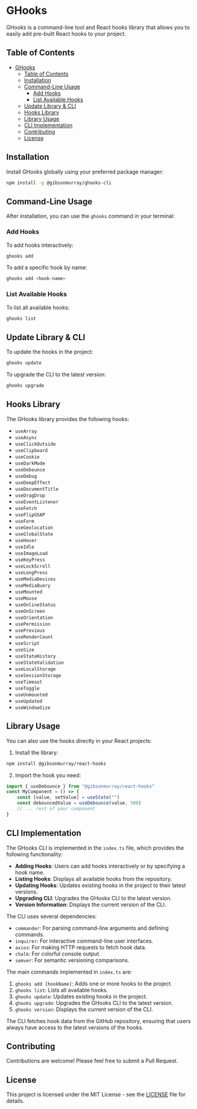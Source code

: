 # GHooks

GHooks is a command-line tool and React hooks library that allows you to easily add pre-built React hooks to your project.

## Table of Contents

- [GHooks](#ghooks)
  - [Table of Contents](#table-of-contents)
  - [Installation](#installation)
  - [Command-Line Usage](#command-line-usage)
    - [Add Hooks](#add-hooks)
    - [List Available Hooks](#list-available-hooks)
  - [Update Library \& CLI](#update-library--cli)
  - [Hooks Library](#hooks-library)
  - [Library Usage](#library-usage)
  - [CLI Implementation](#cli-implementation)
  - [Contributing](#contributing)
  - [License](#license)

## Installation

Install GHooks globally using your preferred package manager:

```bash
npm install -g @gibsonmurray/ghooks-cli
```

## Command-Line Usage

After installation, you can use the `ghooks` command in your terminal:

### Add Hooks

To add hooks interactively:

```bash
ghooks add
```

To add a specific hook by name:

```bash
ghooks add <hook-name>
```

### List Available Hooks

To list all available hooks:

```bash
ghooks list
```

## Update Library & CLI

To update the hooks in the project:

```bash
ghooks update
```

To upgrade the CLI to the latest version:

```bash
ghooks upgrade
```

## Hooks Library

The GHooks library provides the following hooks:

-   `useArray`
-   `useAsync`
-   `useClickOutside`
-   `useClipboard`
-   `useCookie`
-   `useDarkMode`
-   `useDebounce`
-   `useDebug`
-   `useDeepEffect`
-   `useDocumentTitle`
-   `useDragDrop`
-   `useEventListener`
-   `useFetch`
-   `useFlipGSAP`
-   `useForm`
-   `useGeolocation`
-   `useGlobalState`
-   `useHover`
-   `useIdle`
-   `useImageLoad`
-   `useKeyPress`
-   `useLockScroll`
-   `useLongPress`
-   `useMediaDevices`
-   `useMediaQuery`
-   `useMounted`
-   `useMouse`
-   `useOnlineStatus`
-   `useOnScreen`
-   `useOrientation`
-   `usePermission`
-   `usePrevious`
-   `useRenderCount`
-   `useScript`
-   `useSize`
-   `useStateHistory`
-   `useStateValidation`
-   `useLocalStorage`
-   `useSessionStorage`
-   `useTimeout`
-   `useToggle`
-   `useUnmounted`
-   `useUpdated`
-   `useWindowSize`

## Library Usage

You can also use the hooks directly in your React projects:

1. Install the library:

```bash
npm install @gibsonmurray/react-hooks
```

2. Import the hook you need:

```jsx
import { useDebounce } from "@gibsonmurray/react-hooks"
const MyComponent = () => {
    const [value, setValue] = useState("")
    const debouncedValue = useDebounce(value, 500)
    // ... rest of your component
}
```

## CLI Implementation

The GHooks CLI is implemented in the `index.ts` file, which provides the following functionality:

- **Adding Hooks**: Users can add hooks interactively or by specifying a hook name.
- **Listing Hooks**: Displays all available hooks from the repository.
- **Updating Hooks**: Updates existing hooks in the project to their latest versions.
- **Upgrading CLI**: Upgrades the GHooks CLI to the latest version.
- **Version Information**: Displays the current version of the CLI.

The CLI uses several dependencies:

- `commander`: For parsing command-line arguments and defining commands.
- `inquirer`: For interactive command-line user interfaces.
- `axios`: For making HTTP requests to fetch hook data.
- `chalk`: For colorful console output.
- `semver`: For semantic versioning comparisons.

The main commands implemented in `index.ts` are:

1. `ghooks add [hookName]`: Adds one or more hooks to the project.
2. `ghooks list`: Lists all available hooks.
3. `ghooks update`: Updates existing hooks in the project.
4. `ghooks upgrade`: Upgrades the GHooks CLI to the latest version.
5. `ghooks version`: Displays the current version of the CLI.

The CLI fetches hook data from the GitHub repository, ensuring that users always have access to the latest versions of the hooks.

## Contributing

Contributions are welcome! Please feel free to submit a Pull Request.

## License

This project is licensed under the MIT License - see the [LICENSE](LICENSE) file for details.
